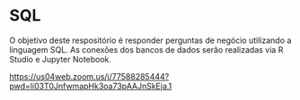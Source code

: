 # SQL
O objetivo deste respositório é responder perguntas de negócio utilizando a linguagem SQL. As conexões dos bancos de dados serão realizadas via R Studio e Jupyter Notebook.

https://us04web.zoom.us/j/77588285444?pwd=li03T0JnfwmapHk3oa73pAAJnSkEja.1
